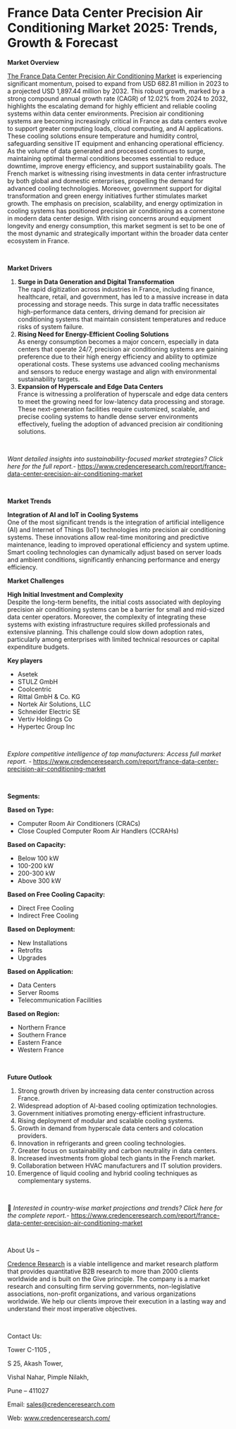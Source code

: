 # France Data Center Precision Air Conditioning Market 2025: Trends, Growth & Forecast


<p><strong>Market Overview</strong></p>
<p><a href="https://www.credenceresearch.com/report/france-data-center-precision-air-conditioning-market">The France Data Center Precision Air Conditioning Market</a> is experiencing significant momentum, poised to expand from USD 682.81 million in 2023 to a projected USD 1,897.44 million by 2032. This robust growth, marked by a strong compound annual growth rate (CAGR) of 12.02% from 2024 to 2032, highlights the escalating demand for highly efficient and reliable cooling systems within data center environments. Precision air conditioning systems are becoming increasingly critical in France as data centers evolve to support greater computing loads, cloud computing, and AI applications. These cooling solutions ensure temperature and humidity control, safeguarding sensitive IT equipment and enhancing operational efficiency. As the volume of data generated and processed continues to surge, maintaining optimal thermal conditions becomes essential to reduce downtime, improve energy efficiency, and support sustainability goals. The French market is witnessing rising investments in data center infrastructure by both global and domestic enterprises, propelling the demand for advanced cooling technologies. Moreover, government support for digital transformation and green energy initiatives further stimulates market growth. The emphasis on precision, scalability, and energy optimization in cooling systems has positioned precision air conditioning as a cornerstone in modern data center design. With rising concerns around equipment longevity and energy consumption, this market segment is set to be one of the most dynamic and strategically important within the broader data center ecosystem in France.</p>
<p><strong>&nbsp;</strong></p>
<p><strong>Market Drivers</strong></p>
<ol>
<li><strong> Surge in Data Generation and Digital Transformation</strong><br data-start="1713" data-end="1716" /> The rapid digitization across industries in France, including finance, healthcare, retail, and government, has led to a massive increase in data processing and storage needs. This surge in data traffic necessitates high-performance data centers, driving demand for precision air conditioning systems that maintain consistent temperatures and reduce risks of system failure.</li>
<li data-start="2091" data-end="2516"><strong data-start="2091" data-end="2148"> Rising Need for Energy-Efficient Cooling Solutions</strong><br data-start="2148" data-end="2151" /> As energy consumption becomes a major concern, especially in data centers that operate 24/7, precision air conditioning systems are gaining preference due to their high energy efficiency and ability to optimize operational costs. These systems use advanced cooling mechanisms and sensors to reduce energy wastage and align with environmental sustainability targets.</li>
<li data-start="2518" data-end="2926"><strong data-start="2518" data-end="2570"> Expansion of Hyperscale and Edge Data Centers</strong><br data-start="2570" data-end="2573" /> France is witnessing a proliferation of hyperscale and edge data centers to meet the growing need for low-latency data processing and storage. These next-generation facilities require customized, scalable, and precise cooling systems to handle dense server environments effectively, fueling the adoption of advanced precision air conditioning solutions.</li>
</ol>
<p><strong>&nbsp;</strong></p>
<p><em>Want detailed insights into sustainability-focused market strategies? Click here for the full report.- </em><a href="https://www.credenceresearch.com/report/france-data-center-precision-air-conditioning-market">https://www.credenceresearch.com/report/france-data-center-precision-air-conditioning-market</a></p>
<p>&nbsp;</p>
<p><strong>Market Trends</strong></p>
<p><strong>Integration of AI and IoT in Cooling Systems</strong><br /> One of the most significant trends is the integration of artificial intelligence (AI) and Internet of Things (IoT) technologies into precision air conditioning systems. These innovations allow real-time monitoring and predictive maintenance, leading to improved operational efficiency and system uptime. Smart cooling technologies can dynamically adjust based on server loads and ambient conditions, significantly enhancing performance and energy efficiency.</p>
<p><strong>Market Challenges</strong></p>
<p><strong>High Initial Investment and Complexity</strong><br data-start="3537" data-end="3540" /> Despite the long-term benefits, the initial costs associated with deploying precision air conditioning systems can be a barrier for small and mid-sized data center operators. Moreover, the complexity of integrating these systems with existing infrastructure requires skilled professionals and extensive planning. This challenge could slow down adoption rates, particularly among enterprises with limited technical resources or capital expenditure budgets.</p>
<p><strong>Key players</strong></p>
<ul>
<li>Asetek</li>
<li>STULZ GmbH</li>
<li>Coolcentric</li>
<li>Rittal GmbH &amp; Co. KG</li>
<li>Nortek Air Solutions, LLC</li>
<li>Schneider Electric SE</li>
<li>Vertiv Holdings Co</li>
<li>Hypertec Group Inc</li>
</ul>
<p>&nbsp;</p>
<p><em>Explore competitive intelligence of top manufacturers: Access full market report. - </em><a href="https://www.credenceresearch.com/report/france-data-center-precision-air-conditioning-market">https://www.credenceresearch.com/report/france-data-center-precision-air-conditioning-market</a></p>
<p>&nbsp;</p>
<p><strong>Segments:</strong></p>
<p><strong>Based on Type:</strong></p>
<ul>
<li>Computer Room Air Conditioners (CRACs)</li>
<li>Close Coupled Computer Room Air Handlers (CCRAHs)</li>
</ul>
<p><strong>Based on Capacity:</strong></p>
<ul>
<li>Below 100 kW</li>
<li>100-200 kW</li>
<li>200-300 kW</li>
<li>Above 300 kW</li>
</ul>
<p><strong>Based on Free Cooling Capacity:</strong></p>
<ul>
<li>Direct Free Cooling</li>
<li>Indirect Free Cooling</li>
</ul>
<p><strong>Based on Deployment:</strong></p>
<ul>
<li>New Installations</li>
<li>Retrofits</li>
<li>Upgrades</li>
</ul>
<p><strong>Based on Application:</strong></p>
<ul>
<li>Data Centers</li>
<li>Server Rooms</li>
<li>Telecommunication Facilities</li>
</ul>
<p><strong>Based on Region:</strong></p>
<ul>
<li>Northern France</li>
<li>Southern France</li>
<li>Eastern France</li>
<li>Western France</li>
</ul>
<p>&nbsp;</p>
<p><strong>Future Outlook </strong></p>
<ol>
<li>Strong growth driven by increasing data center construction across France.</li>
<li data-start="4117" data-end="4185">Widespread adoption of AI-based cooling optimization technologies.</li>
<li data-start="4189" data-end="4256">Government initiatives promoting energy-efficient infrastructure.</li>
<li data-start="4260" data-end="4320">Rising deployment of modular and scalable cooling systems.</li>
<li data-start="4324" data-end="4397">Growth in demand from hyperscale data centers and colocation providers.</li>
<li data-start="4401" data-end="4461">Innovation in refrigerants and green cooling technologies.</li>
<li data-start="4465" data-end="4537">Greater focus on sustainability and carbon neutrality in data centers.</li>
<li data-start="4541" data-end="4610">Increased investments from global tech giants in the French market.</li>
<li data-start="4614" data-end="4683">Collaboration between HVAC manufacturers and IT solution providers.</li>
<li data-start="4688" data-end="4771">Emergence of liquid cooling and hybrid cooling techniques as complementary systems.</li>
</ol>
<p><strong>&nbsp;</strong></p>
<p>📌 <em>Interested in country-wise market projections and trends? Click here for the complete report.- </em><a href="https://www.credenceresearch.com/report/france-data-center-precision-air-conditioning-market">https://www.credenceresearch.com/report/france-data-center-precision-air-conditioning-market</a></p>
<p>&nbsp;</p>
<p>About Us &ndash;</p>
<p><a href="https://www.credenceresearch.com/">Credence Research</a> is a viable intelligence and market research platform that provides quantitative B2B research to more than 2000 clients worldwide and is built on the Give principle. The company is a market research and consulting firm serving governments, non-legislative associations, non-profit organizations, and various organizations worldwide. We help our clients improve their execution in a lasting way and understand their most imperative objectives.</p>
<p>&nbsp;</p>
<p>Contact Us:</p>
<p>Tower C-1105 ,</p>
<p>S 25, Akash Tower,</p>
<p>Vishal Nahar, Pimple Nilakh,</p>
<p>Pune &ndash; 411027</p>
<p>Email: <a href="mailto:sales@credenceresearch.com">sales@credenceresearch.com</a></p>
<p>Web: <a href="http://www.credenceresearch.com/">www.credenceresearch.com/</a></p>
